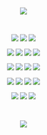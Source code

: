 <br>

<p align="center">
    <img src="https://readme-typing-svg.herokuapp.com?font=roboto&color=b7bdf8&size=18&center=true&vCenter=true&height=16&lines=Software+Developer">
</p>

<br>

<p align="center">
    <img src="https://img.shields.io/badge/PHP-89b4fa.svg?style=flat&logo=laragon&logoColor=white">
    <img src="https://img.shields.io/badge/JavaScript-F7DF1E?style=flat&logo=javascript&logoColor=black">
    <img src="https://img.shields.io/badge/TypeScript-blue?style=flat&logo=typescript&logoColor=white">
</p>
<p align="center">
    <img src="https://img.shields.io/badge/React_Native-0f0f0f.svg?style=flat&logo=react&logoColor=61DAFB">
    <img src="https://img.shields.io/badge/Next.js-black?style=flat&logo=next.js&logoColor=white">
    <img src="https://img.shields.io/badge/NestJS-1b1c31?style=flat&logo=nestjs&logoColor=f00057">
    <img src="https://img.shields.io/badge/Laravel-d11509?style=flat&logo=laravel&logoColor=white">
</p>
<p align="center">
    <img src="https://img.shields.io/badge/Livewire-fb70a9?style=flat&logo=livewire&logoColor=black%22">
    <img src="https://img.shields.io/badge/DaisyUI-5A0EF8?style=flat&logo=daisyui&logoColor=white">
    <img src="https://img.shields.io/badge/Tailwind CSS-fff?style=flat&logo=tailwindcss&logoColor=38bdf8">
    <img src="https://img.shields.io/badge/Alpine.js-fff?style=flat&logo=alpine.js&logoColor=black%22">
</p>
<p align="center">
    <img src="https://img.shields.io/badge/Figma-%23F24E1E.svg?style=flat&logo=figma&logoColor=white">
    <img src="https://img.shields.io/badge/Git-fc6d26?style=flat&logo=git&logoColor=white">
    <img src="https://img.shields.io/badge/Starship-e50a6d.svg?style=flat&logo=starship&logoColor=white">
    <img src="https://img.shields.io/badge/Hoppscotch-081713?style=flat&logo=hoppscotch&logoColor=00ebc3">
</p>
<p align="center">
    <img src="https://img.shields.io/badge/MySQL-3e6e93?style=flat&logo=mysql&logoColor=white">
    <img src="https://img.shields.io/badge/Docker-1d63ed?style=flat&logo=docker&logoColor=white">
    <img src="https://img.shields.io/badge/AWS-ff9900.svg?style=flat&logo=amazonwebservices&logoColor=232F3E">
</p>
<br>
<div align="center">

![](https://visitcount.itsvg.in/api?id=kleytusdev&label=View%20count&color=12&icon=4&pretty=true)
    
</div>
